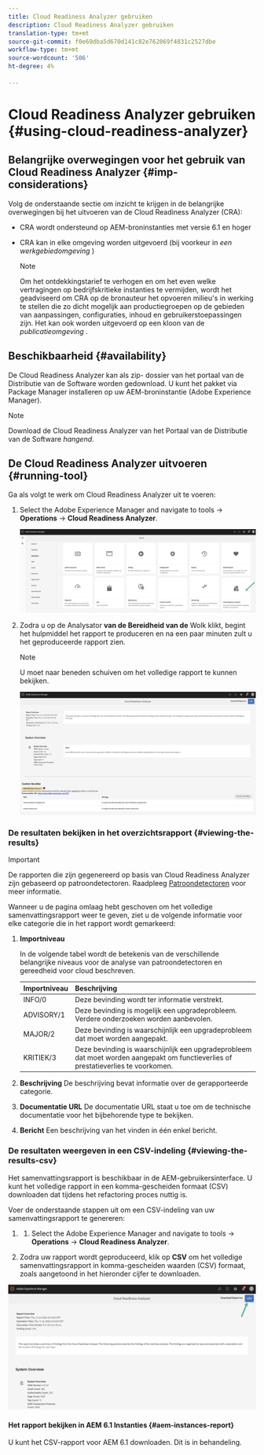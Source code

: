 ```yaml
---
title: Cloud Readiness Analyzer gebruiken
description: Cloud Readiness Analyzer gebruiken
translation-type: tm+mt
source-git-commit: f0e69dba5d670d141c82e762069f4831c2527dbe
workflow-type: tm+mt
source-wordcount: '506'
ht-degree: 4%

---
```



# Cloud Readiness Analyzer gebruiken {#using-cloud-readiness-analyzer}

## Belangrijke overwegingen voor het gebruik van Cloud Readiness Analyzer {#imp-considerations}

Volg de onderstaande sectie om inzicht te krijgen in de belangrijke overwegingen bij het uitvoeren van de Cloud Readiness Analyzer (CRA):

* CRA wordt ondersteund op AEM-broninstanties met versie 6.1 en hoger
* CRA kan in elke omgeving worden uitgevoerd (bij voorkeur in *een werkgebiedomgeving* )

   >[!NOTE]
   >Om het ontdekkingstarief te verhogen en om het even welke vertragingen op bedrijfskritieke instanties te vermijden, wordt het geadviseerd om CRA op de bronauteur het opvoeren milieu&#39;s in werking te stellen die zo dicht mogelijk aan productiegroepen op de gebieden van aanpassingen, configuraties, inhoud en gebruikerstoepassingen zijn. Het kan ook worden uitgevoerd op een kloon van de *publicatieomgeving* .

## Beschikbaarheid {#availability}

De Cloud Readiness Analyzer kan als zip- dossier van het portaal van de Distributie van de Software worden gedownload. U kunt het pakket via Package Manager installeren op uw AEM-broninstantie (Adobe Experience Manager).

>[!NOTE]
>Download de Cloud Readiness Analyzer van het Portaal van de Distributie van de Software *hangend*.

## De Cloud Readiness Analyzer uitvoeren {#running-tool}

Ga als volgt te werk om Cloud Readiness Analyzer uit te voeren:

1. Select the Adobe Experience Manager and navigate to tools -> **Operations** -> **Cloud Readiness Analyzer**.

   ![afbeelding](/help/move-to-cloud-service/cloud-readiness-analyzer/assets/cra-1.png)

1. Zodra u op de Analysator **van de Bereidheid van de** Wolk klikt, begint het hulpmiddel het rapport te produceren en na een paar minuten zult u het geproduceerde rapport zien.

   >[!NOTE]
   >U moet naar beneden schuiven om het volledige rapport te kunnen bekijken.

   ![afbeelding](/help/move-to-cloud-service/cloud-readiness-analyzer/assets/cra-2.png)

### De resultaten bekijken in het overzichtsrapport {#viewing-the-results}

>[!IMPORTANT]
>De rapporten die zijn gegenereerd op basis van Cloud Readiness Analyzer zijn gebaseerd op patroondetectoren. Raadpleeg [Patroondetectoren](https://docs.adobe.com/content/help/en/experience-manager-65/deploying/upgrading/pattern-detector.html) voor meer informatie.

Wanneer u de pagina omlaag hebt geschoven om het volledige samenvattingsrapport weer te geven, ziet u de volgende informatie voor elke categorie die in het rapport wordt gemarkeerd:

1. **Importniveau**

   In de volgende tabel wordt de betekenis van de verschillende belangrijke niveaus voor de analyse van patroondetectoren en gereedheid voor cloud beschreven.

   | Importniveau | Beschrijving |
   |--- |--- |
   | INFO/0 | Deze bevinding wordt ter informatie verstrekt. |
   | ADVISORY/1 | Deze bevinding is mogelijk een upgradeprobleem. Verdere onderzoeken worden aanbevolen. |
   | MAJOR/2 | Deze bevinding is waarschijnlijk een upgradeprobleem dat moet worden aangepakt. |
   | KRITIEK/3 | Deze bevinding is waarschijnlijk een upgradeprobleem dat moet worden aangepakt om functieverlies of prestatieverlies te voorkomen. |

1. **Beschrijving** De beschrijving bevat informatie over de gerapporteerde categorie.

1. **Documentatie URL** De documentatie URL staat u toe om de technische documentatie voor het bijbehorende type te bekijken.

1. **Bericht** Een beschrijving van het vinden in één enkel bericht.

### De resultaten weergeven in een CSV-indeling {#viewing-the-results-csv}

Het samenvattingsrapport is beschikbaar in de AEM-gebruikersinterface. U kunt het volledige rapport in een komma-gescheiden formaat (CSV) downloaden dat tijdens het refactoring proces nuttig is.

Voer de onderstaande stappen uit om een CSV-indeling van uw samenvattingsrapport te genereren:

1. 
   1. Select the Adobe Experience Manager and navigate to tools -> **Operations** -> **Cloud Readiness Analyzer**.

1. Zodra uw rapport wordt geproduceerd, klik op **CSV** om het volledige samenvattingsrapport in komma-gescheiden waarden (CSV) formaat, zoals aangetoond in het hieronder cijfer te downloaden.

![afbeelding](/help/move-to-cloud-service/cloud-readiness-analyzer/assets/cra-3.png)


#### Het rapport bekijken in AEM 6.1 Instanties {#aem-instances-report}

U kunt het CSV-rapport voor AEM 6.1 downloaden. Dit is in behandeling.

